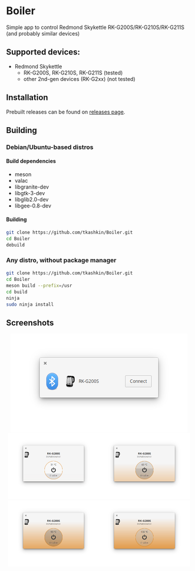 # Boiler
Simple app to control Redmond Skykettle RK-G200S/RK-G210S/RK-G211S (and probably similar devices)

## Supported devices:
* Redmond Skykettle
  - RK-G200S, RK-G210S, RK-G211S (tested)
  - other 2nd-gen devices (RK-G2xx) (not tested)

## Installation
Prebuilt releases can be found on [releases page](https://github.com/tkashkin/Boiler/releases).

## Building

### Debian/Ubuntu-based distros

#### Build dependencies
* meson
* valac
* libgranite-dev
* libgtk-3-dev
* libglib2.0-dev
* libgee-0.8-dev

#### Building
```bash
git clone https://github.com/tkashkin/Boiler.git
cd Boiler
debuild
```

### Any distro, without package manager
```bash
git clone https://github.com/tkashkin/Boiler.git
cd Boiler
meson build --prefix=/usr
cd build
ninja
sudo ninja install
```

## Screenshots
<p align="center"><img src="data/screenshots/connect.png?raw=true" /><img src="data/screenshots/kettle_31.png?raw=true" width="49%" /><img src="data/screenshots/kettle_60.png?raw=true" width="49%" /> <img src="data/screenshots/kettle_90.png?raw=true" width="49%" /><img src="data/screenshots/kettle_100.png?raw=true" width="49%" /></p>
